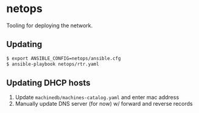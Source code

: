 # netops

Tooling for deploying the network.

## Updating

```bash
$ export ANSIBLE_CONFIG=netops/ansible.cfg
$ ansible-playbook netops/rtr.yaml
```

## Updating DHCP hosts

1. Update `machinedb/machines-catalog.yaml` and enter mac address
1. Manually update DNS server (for now) w/ forward and reverse records

